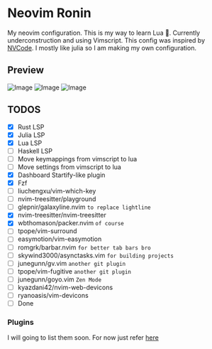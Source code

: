 # Neovim Ronin

My neovim configuration. This is my way to learn Lua 🌙. Currently underconstruction and using Vimscript.
This config was inspired by [NVCode](https://github.com/ChristianChiarulli/nvcode/). I mostly like julia so I am making my own configuration.

## Preview
![Image](https://github.com/ReneganRonin/nvim-ronin/blob/main/screenshots/dashboard.png)
![Image](https://github.com/ReneganRonin/nvim-ronin/blob/main/screenshots/alt_dashboard.png)
![Image](https://github.com/ReneganRonin/nvim-ronin/blob/main/screenshots/rust_julia.png)

## TODOS

- [x] Rust LSP
- [x] Julia LSP
- [x] Lua LSP
- [ ] Haskell LSP
- [ ] Move keymappings from vimscript to lua
- [ ] Move settings from vimscript to lua
- [x] Dashboard Startify-like plugin
- [x] Fzf
- [ ] liuchengxu/vim-which-key
- [ ] nvim-treesitter/playground
- [ ] glepnir/galaxyline.nvim `to replace lightline`
- [x] nvim-treesitter/nvim-treesitter
- [x] wbthomason/packer.nvim `of course`
- [ ] tpope/vim-surround
- [ ] easymotion/vim-easymotion
- [ ] romgrk/barbar.nvim `for better tab bars bro`
- [ ] skywind3000/asynctasks.vim `for building projects`
- [ ] junegunn/gv.vim `another git plugin`
- [ ] tpope/vim-fugitive `another git plugin`
- [ ] junegunn/goyo.vim `Zen Mode`
- [ ] kyazdani42/nvim-web-devicons
- [ ] ryanoasis/vim-devicons
- [ ] Done 

### Plugins
I will going to list them soon. For now just refer [here](https://github.com/ReneganRonin/nvim-ronin/blob/main/lua/plugins.lua)
